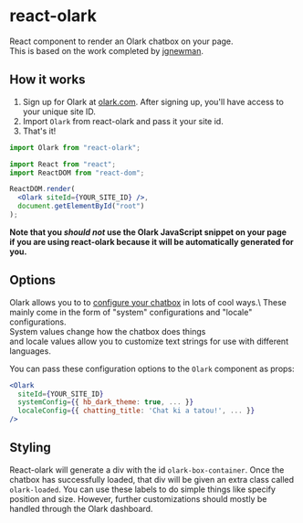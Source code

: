 # react-olark

React component to render an Olark chatbox on your page. \
This is based on the work completed by [jgnewman](https://github.com/jgnewman/react-olark).

## How it works

1. Sign up for Olark at [olark.com](https://olark.com). After signing up, you'll have access to your unique site ID.
2. Import `Olark` from react-olark and pass it your site id.
3. That's it!

```jsx
import Olark from "react-olark";

import React from "react";
import ReactDOM from "react-dom";

ReactDOM.render(
  <Olark siteId={YOUR_SITE_ID} />,
  document.getElementById("root")
);
```

**Note that you _should not_ use the Olark JavaScript snippet on your page \
if you are using react-olark because it will be automatically generated for you.**

## Options

Olark allows you to to [configure your chatbox](https://www.olark.com/api) in lots of cool ways.\ 
These mainly come in the form of "system" configurations and "locale" configurations. \
System values change how the chatbox does things \
and locale values allow you to customize text strings for use with different languages.

You can pass these configuration options to the `Olark` component as props:

```jsx
<Olark
  siteId={YOUR_SITE_ID}
  systemConfig={{ hb_dark_theme: true, ... }}
  localeConfig={{ chatting_title: 'Chat ki a tatou!', ... }}
/>
```

## Styling

React-olark will generate a div with the id `olark-box-container`. Once the chatbox has successfully loaded, that div will be given an extra class called `olark-loaded`. You can use these labels to do simple things like specify position and size. However, further customizations should mostly be handled through the Olark dashboard.
